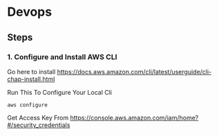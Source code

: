 # Devops

## Steps

### 1. Configure and Install AWS CLI

Go here to install
https://docs.aws.amazon.com/cli/latest/userguide/cli-chap-install.html

Run This To Configure Your Local Cli
```
aws configure
```
Get Access Key From
 https://console.aws.amazon.com/iam/home?#/security_credentials
